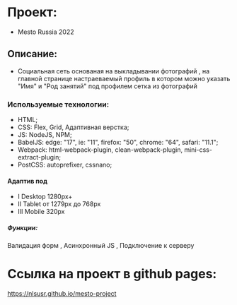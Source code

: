 # Проект: 

* Mesto Russia 2022

## Описание: 

* Социальная сеть основаная на выкладывании фотографий , 
на главной странице настраеваемый профиль в котором можно 
указать "Имя" и "Род занятий" под профилем сетка из фотографий

### Используемые технологии: 

* HTML;
* CSS: Flex, Grid, Адаптивная верстка;
* JS: NodeJS, NPM;
* BabelJS: edge: "17", ie: "11", firefox: "50", chrome: "64", safari: "11.1";
* Webpack: html-webpack-plugin, clean-webpack-plugin, mini-css-extract-plugin;
* PostCSS: autoprefixer, cssnano;

#### Адаптив под

* I Desktop 1280px+
* II Tablet от 1279px до 768px 
* III Mobile 320px

##### Функции:

Валидация форм , Асинхронный JS , Подключение к серверу

# Ссылка на проект в github pages: 
https://nlsusr.github.io/mesto-project
